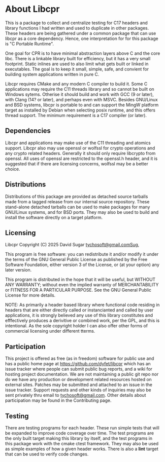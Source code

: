 # About Libcpr

This is a package to collect and centralize testing for C17 headers and library
functions I had written and used to duplicate in other packages. These headers
are being gathered under a common package that can use libcpr as a core
dependency. Hence, one interpretation for for this package is "C Portable
Runtime".

One goal for CPR is to have minimal abstraction layers above C and the core
libc. There is a linkable library built for efficiency, but it has a very small
footprint. Static inlines are used to also limit what gets built or linked in
executables. The goal is to keep it small, simple, safe, and convient for
building system applications written in pure C.

Libcpr requires CMake and any modern C compiler to build it. Some C
applications may require the C11 threads library and so cannot be built on
Windows sytems. Otherise it should build and work with GCC (9 or later), with
Clang (14? or later), and perhaps even with MSVC. Besides GNU/Linux and BSD
systems, libcpr is portable to and can support the MingW platform target as
installed by Debian when selecting posix runtime, and this offers thread
support. The minimum requirement is a C17 compiler (or later).

## Dependencies

Libcpr and applications may make use of the C11 threading and atomics support.
Libcpr also may use openssl or wolfssl for crypto operations and any crypto
related headers. Generally it should only require libcrypto from openssl. All
uses of openssl are restricted to the openssl.h header, and it is suggested
that if there are licensing concerns, wolfssl may be a better choice.

## Distributions

Distributions of this package are provided as detached source tarballs made
from a tagged release from our internal source repository. These stand-alone
detached tarballs can be used to make packages for many GNU/Linux systems, and
for BSD ports. They may also be used to build and install the software directly
on a target platform.

## Licensing

Libcpr Copyright (C) 2025 David Sugar <tychosoft@gmail.comSug>,

This program is free software: you can redistribute it and/or modify
it under the terms of the GNU General Public License as published by
the Free Software Foundation, either version 3 of the License, or
(at your option) any later version.

This program is distributed in the hope that it will be useful,
but WITHOUT ANY WARRANTY; without even the implied warranty of
MERCHANTABILITY or FITNESS FOR A PARTICULAR PURPOSE. See the
GNU General Public License for more details.

NOTE: As primarily a header based library where functional code residing in
headers that are either directly called or instancianted and called by user
applications, it is strongly believed any use of this library constitutes and
efffectively produces a derivitive or combined work, per the GPL, and this is
intentional. As the sole copyright holder I can also offer other forms of
commercial licensing under different tterms.

## Participation

This project is offered as free (as in freedom) software for public use and has
a public home page at https://github.com/dyfet/libcpr which has an issue
tracker where people can submit public bug reports, and a wiki for hosting
project documentation. We are not maintaining a public git repo nor do we have
any production or development related resources hosted on external sites.
Patches may be submitted and attached to an issue in the issue tracker. Support
requests and other kinds of inquiries may also be sent privately thru email to
tychosoft@gmail.com. Other details about participation may be found in the
Contributing page.

## Testing

There are testing programs for each header. These run simple tests that will be
expanded to improve code coverage over time. The test programs are the only
built target making this library by itself, and the test programs in this
package work with the cmake ctest framework. They may also be used as simple
examples of how a given header works. There is also a **lint** target that can
be used to verify code changes.

